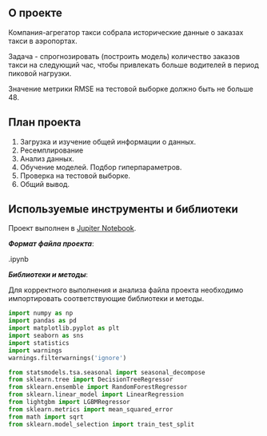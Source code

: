 ## О проекте
Компания-агрегатор такси собрала исторические данные о заказах такси в аэропортах.

Задача - спрогнозировать (построить модель) количество заказов такси на следующий час, чтобы привлекать больше водителей в период пиковой нагрузки.

Значение метрики RMSE на тестовой выборке должно быть не больше 48.


## План проекта

1. Загрузка и изучение общей информации о данных.
2. Ресемплирование
3. Анализ данных.
4. Обучение моделей. Подбор гиперпараметров.
5. Проверка на тестовой выборке.
6. Общий вывод.

## Используемые инструменты и библиотеки

Проект выполнен в [Jupiter Notebook](https://jupyter.org/install.html).

***Формат файла проекта***:

.ipynb

***Библиотеки и методы***:

Для корректного выполнения и анализа файла проекта необходимо импортировать соответствующие библиотеки и методы.

```python
import numpy as np
import pandas as pd
import matplotlib.pyplot as plt
import seaborn as sns
import statistics
import warnings
warnings.filterwarnings('ignore')

from statsmodels.tsa.seasonal import seasonal_decompose
from sklearn.tree import DecisionTreeRegressor
from sklearn.ensemble import RandomForestRegressor
from sklearn.linear_model import LinearRegression
from lightgbm import LGBMRegressor
from sklearn.metrics import mean_squared_error
from math import sqrt
from sklearn.model_selection import train_test_split
```
